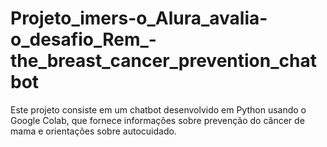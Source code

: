 # Projeto_imers-o_Alura_avalia-o_desafio_Rem_-the_breast_cancer_prevention_chatbot
Este projeto consiste em um chatbot desenvolvido em Python usando o Google Colab, que fornece informações sobre prevenção do câncer de mama e orientações sobre autocuidado.
